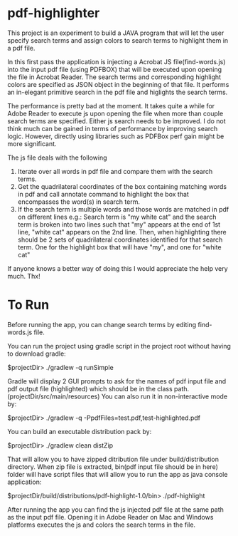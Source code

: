 pdf-highlighter
===============

This project is an experiment to build a JAVA program that will let the user specify search terms and assign colors to search terms to highlight them in a pdf file.

In this first pass the application is injecting a Acrobat JS file(find-words.js) into the input pdf file (using PDFBOX) that will be executed upon opening the file in Acrobat Reader. The search terms and corresponding highlight colors are specified as JSON object in the beginning of that file. It performs an in-elegant primitive search in the pdf file and higlights the search terms.

The performance is pretty bad at the moment. It takes quite a while for Adobe Reader to execute js upon opening the file when more than couple search terms are specified. Either js search needs to be improved. I do not think much can be gained in terms of performance by improving search logic. However, directly using libraries such as PDFBox perf gain might be more significant.

The js file deals with the following

1. Iterate over all words in pdf file and compare them with the search terms.
2. Get the quadrilateral coordinates of the box containing matching words in pdf and call annotate command to highlight the box that encompasses the word(s) in search term.
3. If the search term is multiple words and those words are matched in pdf on different lines e.g.: Search term is "my white cat" and the search term is broken into two lines such that "my" appears at the end of 1st line, "white cat" appears on the 2nd line. Then, when highlighting there should be 2 sets of quadrilateral coordinates identified for that search term. One for the highlight box that will have "my", and one for "white cat"

If anyone knows a better way of doing this I would appreciate the help very much. Thx!

To Run
======

Before running the app, you can change search terms by editing find-words.js file. 

You can run the project using gradle script in the project root without having to download gradle:

$projectDir> ./gradlew -q runSimple

Gradle will display 2 GUI prompts to ask for the names of pdf input file and pdf output file (highlighted) which should be in the class path. (projectDir/src/main/resources) You can also run it in non-interactive mode by:

$projectDir> ./gradlew -q -PpdfFiles=test.pdf,test-highlighted.pdf

You can build an executable distribution pack by:

$projectDir> ./gradlew clean distZip

That will allow you to have zipped ditribution file under build/distribution directory. When zip file is extracted, bin(pdf input file should be in here) folder will have script files that will allow you to run the app as java console application:

$projectDir/build/distributions/pdf-highlight-1.0/bin> ./pdf-highlight

After running the app you can find the js injected pdf file at the same path as the input pdf file. Opening it in Adobe Reader on Mac and Windows platforms executes the js and colors the search terms in the file.
